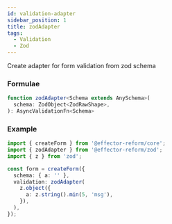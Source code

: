 ```yaml
---
id: validation-adapter
sidebar_position: 1
title: zodAdapter
tags:
  - Validation
  - Zod
---
```


Create adapter for form validation from zod schema

### Formulae

```ts
function zodAdapter<Schema extends AnySchema>(
  schema: ZodObject<ZodRawShape>,
): AsyncValidationFn<Schema>
```

### Example

```ts
import { createForm } from '@effector-reform/core';
import { zodAdapter } from '@effector-reform/zod';
import { z } from 'zod';

const form = createForm({
  schema: { a: '' },
  validation: zodAdapter(
    z.object({
      a: z.string().min(5, 'msg'),
    }),
  ),
});
```